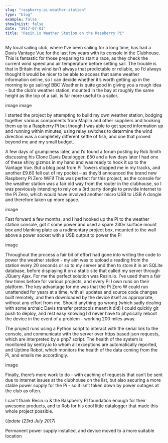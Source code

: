 ```yaml
---
slug: "raspberry-pi-weather-station"
type: "blog"
example: false
showInList: false
date: "2017-07-01"
title: "Resin.io Weather Station on the Raspberry Pi"
---
```


My local sailing club, where I’ve been sailing for a long time, has had a Davis Vantage Vue for the last few years with its console in the Clubhouse. This is fantastic for those preparing to start a race, as they check the current wind speed and air temperature before setting sail. The trouble is that in Britain the wind isn’t always that predictable or reliable, so I’d always thought it would be nicer to be able to access that same weather information online, so I can decide whether it’s worth getting up in the morning to go sailing! BBC Weather is quite good in giving you a rough idea - but the club’s weather station, mounted in the bay at roughly the same height as the top of a sail, is far more useful to a sailor.

image
image

I started the project by attempting to build my own weather station, bodging together various components from Maplin and other suppliers and hooking them up to a Raspberry Pi but though I was able to get speed information up and running within minutes, using relay switches to determine the wind direction was a completely different kettle of fish, and one that proved beyond me and my small budget.

A few days of grumpiness later, and I’d found a forum posting by Rob Smith discussing his Clone Davis Datalogger. £50 and a few days later I had one of these shiny gizmos in my hand and was ready to hook it up to the Vantage Vue. But a blog post from Pi Towers stopped me in my tracks, and another £9.60 fell out of my pocket – as they’d announced the brand new Raspberry Pi Zero WiFi! This was perfect for this project, as the console for the weather station was a fair old way from the router in the clubhouse, so I was previously intending to rely on a 3rd party dongle to provide internet to the Pi Zero, which would have involved another micro USB to USB A dongle and therefore taken up more space.

image

Fast forward a few months, and I had hooked up the Pi to the weather station console, got it some power and used a spare 230v surface mount box and blanking plate as a rudimentary project box, mounted to the wall above a power socket with a USB output to power the Pi

image

Throughout the process a fair bit of effort had gone into writing the code to power the weather station - my aim was to upload a reading from the station every 20 seconds or so to my server and then to store it in an SQLite database, before displaying it on a static site that called my server through JQuery Ajax. For me the perfect solution was Resin.io. I’ve used them a fair few times before for various projects, and every Pi I own runs on their platform. The key advantage for me was that the Pi Zero W could run unattended for years at a time, with all updates and source code changes built remotely, and then downloaded by the device itself as appropriate, without any effort from me. Should anything go wrong (which sadly dealing with some archaic Davis transfer protocols meant it did) I could quickly git push to deploy, and rest easy knowing I’d never have to physically reboot the device in the event of a problem - working 200 miles away. 

The project runs using a Python script to interact with the serial link to the console, and communicate with the server over https based json requests, which are interpreted by a php7 script. The health of the system is monitored by sentry.io to whom all exceptions are automatically reported, and Uptime Robot, which monitors the health of the data coming from the Pi, and emails me accordingly. 

image

Finally, there’s more work to do - with caching of requests that can’t be sent due to internet issues at the clubhouse on the list, but also securing a more stable power supply for the Pi - so it isn’t taken down by power outages at the club as often. 

I can’t thank Resin.io & the Raspberry PI foundation enough for their awesome products, and to Rob for his cool little datalogger that made this whole project possible. 

*Update (23rd July 2017)*

Permanent power supply installed, and device moved to a more suitable location 